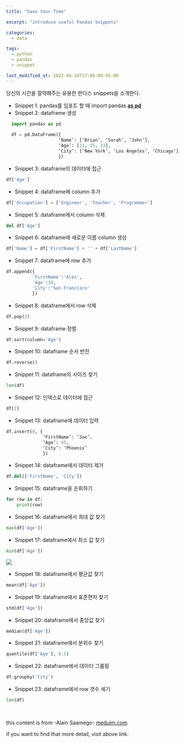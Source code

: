 ```yaml
---
title: "Save Your Time"

excerpt: "introduce useful Pandas Snippets"

categories:
  - data

tags:
  - python
  - pandas
  - snippet

last_modified_at: 2022-04-14T17:06:00-05:00
---
```


당신의 시간을 절약해주는 유용한 판다스 snippets을 소개한다.

* Snippet 1: pandas를 임포트 할 때 import pandas **<u>as pd</u>**
* Snippet 2: dataframe 생성

```python
  import pandas as pd
  
  df = pd.DataFrame({
                    ‘Name’: [‘Brian’, ‘Sarah’, ‘John’],
                    ‘Age’: [21, 25, 33],
                    ‘City’: [‘New York’, ‘Los Angeles’, ‘Chicago’]
                    })
```

* Snippet 3: dataframe의 데이터에 접근

```python
df['Age']
```

* Snippet 4: dataframe에 column 추가

```python
df['Occupation'] = ['Engineer', 'Teacher', 'Programmer']
```

* Snippet 5: dataframe에서 column 삭제

```python
del df['Age']
```

* Snippet 6: dataframe에 새로운 이름 column 생성

```python
df['Name'] = df['FirstName'] + '' + df['LastName']
```

* Snippet 7: dataframe에 row 추가

```python
df.append({
          'FirstName':'Alex',
          'Age':34,
          'City':'San Francisco'
          })
```

* Snippet 8: dataframe에서 row 삭제

```python
df.pop(2)
```

* Snippet 9: dataframe 정렬

```python
df.sort(column='Age')
```

* Snippet 10: dataframe 순서 반전

```python
df.reverse()
```

* Snippet 11: dataframe의 사이즈 찾기

```python
len(df)
```

* Snippet 12: 인덱스로 데이터에 접근

```python
df[2]
```

* Snippet 13: dataframe에 데이터 입력

```python
df.insert(0, {
              ‘FirstName’: ‘Joe’,
              ‘Age’: 45,
              ‘City’: ‘Phoenix’
              })
```

* Snippet 14: dataframe에서 데이터 제거

```python
df.del(['FirstName', 'City'])
```

* Snippet 15: dataframe을 순회하기

```python
for row in df:
    print(row)
```

* Snippet 16: dataframe에서 최대 값 찾기

```python
max(df['Age'])
```

* Snippet 17: dataframe에서 최소 값 찾기

```python
min(df['Age'])
```

[//]: # (![png]&#40;https://images.unsplash.com/photo-1511466422904-ecdbc68407a1?ixlib=rb-1.2.1&ixid=MnwxMjA3fDB8MHxwaG90by1wYWdlfHx8fGVufDB8fHx8&auto=format&fit=crop&w=1287&q=80&#41;)
<img src="https://unsplash.com/photos/ArW7pJRYw7Q">

* Snippet 18: dataframe에서 평균값 찾기

```python
mean(df['Age'])
```

* Snippet 19: dataframe에서 표준편차 찾기

```python
std(df['Age'])
```

* Snippet 20: dataframe에서 중앙값 찾기

```python
median(df['Age'])
```

* Snippet 21: dataframe에서 분위수 찾기

```python
quantile(df['Age'], 0.5)
```

* Snippet 22: dataframe에서 데이터 그룹핑

```python
df.groupby('City')
```

* Snippet 23: dataframe에서 row 갯수 세기

```python
len(df)
```
<br>


this content is from -Alain Saamego- [meduim.com](https://medium.com/@alains/23-python-pandas-snippets-that-will-saveyou-time-368436894efe)

if you want to find that more detail, visit above link.

